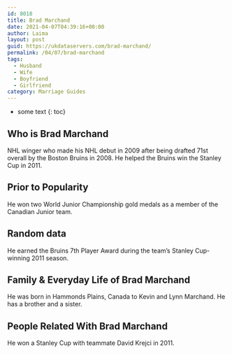 ```yaml
---
id: 8018
title: Brad Marchand
date: 2021-04-07T04:39:16+00:00
author: Laima
layout: post
guid: https://ukdataservers.com/brad-marchand/
permalink: /04/07/brad-marchand
tags:
  - Husband
  - Wife
  - Boyfriend
  - Girlfriend
category: Marriage Guides
---
```


* some text
{: toc}


## Who is Brad Marchand
                  
                  
                  
NHL winger who made his NHL debut in 2009 after being drafted 71st overall by the Boston Bruins in 2008. He helped the Bruins win the Stanley Cup in 2011.
                  
              
            
              
            
                
                
                
## Prior to Popularity
                  
                  
                  
He won two World Junior Championship gold medals as a member of the Canadian Junior team.
                  
              
            
              
            
                
                
                
## Random data
                  
                  
                  
He earned the Bruins 7th Player Award during the team&#8217;s Stanley Cup-winning 2011 season.
                  
              
            
              
            
                
                
                
## Family & Everyday Life of Brad Marchand
                  
                  
                  
He was born in Hammonds Plains, Canada to Kevin and Lynn Marchand. He has a brother and a sister.
                  
              
            
              
            
                
                
                
## People Related With Brad Marchand
                  
                  
                  
He won a Stanley Cup with teammate David Krejci in 2011.
                  
              
            
              
            
                
              
            
              
              
            
            
              
            
          
          
          